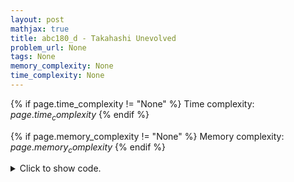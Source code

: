 ```yaml
---
layout: post
mathjax: true
title: abc180_d - Takahashi Unevolved
problem_url: None
tags: None
memory_complexity: None
time_complexity: None
---
```




{% if page.time_complexity != "None" %}
Time complexity: ${{ page.time_complexity }}$
{% endif %}

{% if page.memory_complexity != "None" %}
Memory complexity: ${{ page.memory_complexity }}$
{% endif %}

<details>
<summary>
<p style="display:inline">Click to show code.</p>
</summary>
```cpp
{% raw %}
using namespace std;
using ll = unsigned long long;
using ii = pair<int, int>;
using vi = vector<int>;
ll iceil(ll a, ll b) { return (a + b - 1) / b; }
int main(void)
{
    ios::sync_with_stdio(false), cin.tie(NULL);
    ll x, y, a, b;
    cin >> x >> y >> a >> b;
    ll xp = 0;
    while (x * a <= x + b and iceil(y, x) > a)
    {
        x *= a;
        xp++;
    }
    ll d = (y - x) % b == 0 ? (y - x - 1) / b : (y - x) / b;
    xp += d;
    cout << xp << endl;
    return 0;
}

{% endraw %}
```
</details>

